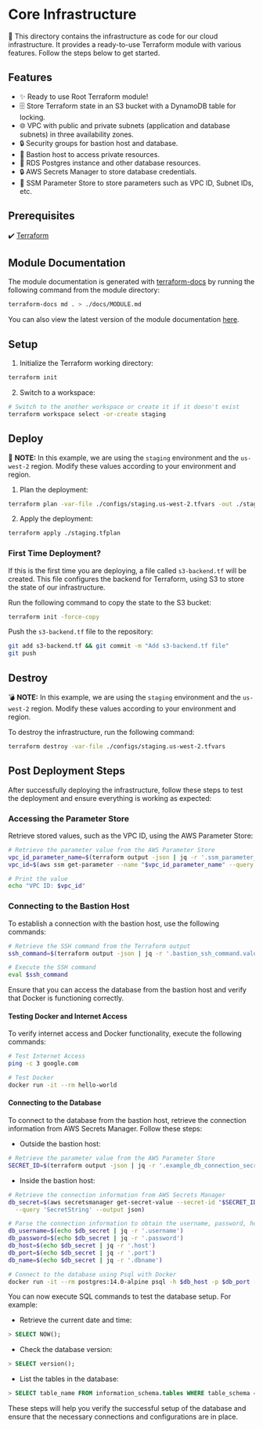 # Core Infrastructure

🏢 This directory contains the infrastructure as code for our cloud infrastructure. It provides a ready-to-use Terraform module with various features. Follow the steps below to get started.

## Features

- ✨ Ready to use Root Terraform module!
- 🗄️ Store Terraform state in an S3 bucket with a DynamoDB table for locking.
- 🌐 VPC with public and private subnets (application and database subnets) in three availability zones.
- 🔒 Security groups for bastion host and database.
- 🔑 Bastion host to access private resources.
- 🐘 RDS Postgres instance and other database resources.
- 🔒 AWS Secrets Manager to store database credentials.
- 🔧 SSM Parameter Store to store parameters such as VPC ID, Subnet IDs, etc.

## Prerequisites

✔️ [Terraform](https://www.terraform.io/downloads.html)

## Module Documentation

The module documentation is generated with [terraform-docs](https://github.com/terraform-docs/terraform-docs) by running the following command from the module directory:

```sh
terraform-docs md . > ./docs/MODULE.md
```

You can also view the latest version of the module documentation [here](./docs/MODULE.md).

## Setup

1. Initialize the Terraform working directory:

```sh
terraform init
```

2. Switch to a workspace:

```sh
# Switch to the another workspace or create it if it doesn't exist
terraform workspace select -or-create staging
```

## Deploy

🚀 **NOTE:** In this example, we are using the `staging` environment and the `us-west-2` region. Modify these values according to your environment and region.

1. Plan the deployment:

```sh
terraform plan -var-file ./configs/staging.us-west-2.tfvars -out ./staging.tfplan
```

2. Apply the deployment:

```sh
terraform apply ./staging.tfplan
```

### First Time Deployment?

If this is the first time you are deploying, a file called `s3-backend.tf` will be created. This file configures the backend for Terraform, using S3 to store the state of our infrastructure.

Run the following command to copy the state to the S3 bucket:

```sh
terraform init -force-copy
```

Push the `s3-backend.tf` file to the repository:

```sh
git add s3-backend.tf && git commit -m "Add s3-backend.tf file"
git push
```

## Destroy

💣 **NOTE:** In this example, we are using the `staging` environment and the `us-west-2` region. Modify these values according to your environment and region.

To destroy the infrastructure, run the following command:

```sh
terraform destroy -var-file ./configs/staging.us-west-2.tfvars
```

## Post Deployment Steps

After successfully deploying the infrastructure, follow these steps to test the deployment and ensure everything is working as expected:

### Accessing the Parameter Store

Retrieve stored values, such as the VPC ID, using the AWS Parameter Store:

```bash
# Retrieve the parameter value from the AWS Parameter Store
vpc_id_parameter_name=$(terraform output -json | jq -r '.ssm_parameter_vpc_id')
vpc_id=$(aws ssm get-parameter --name "$vpc_id_parameter_name" --query 'Parameter.Value' --output text)

# Print the value
echo "VPC ID: $vpc_id"
```

### Connecting to the Bastion Host

To establish a connection with the bastion host, use the following commands:

```bash
# Retrieve the SSH command from the Terraform output
ssh_command=$(terraform output -json | jq -r '.bastion_ssh_command.value')

# Execute the SSH command
eval $ssh_command
```

Ensure that you can access the database from the bastion host and verify that Docker is functioning correctly.

#### Testing Docker and Internet Access

To verify internet access and Docker functionality, execute the following commands:

```bash
# Test Internet Access
ping -c 3 google.com

# Test Docker
docker run -it --rm hello-world
```

#### Connecting to the Database

To connect to the database from the bastion host, retrieve the connection information from AWS Secrets Manager. Follow these steps:

- Outside the bastion host:

```bash
# Retrieve the parameter value from the AWS Parameter Store
SECRET_ID=$(terraform output -json | jq -r '.example_db_connection_secret_arn.value')
```

- Inside the bastion host:

```bash
# Retrieve the connection information from AWS Secrets Manager
db_secret=$(aws secretsmanager get-secret-value --secret-id "$SECRET_ID" \
  --query 'SecretString' --output json)

# Parse the connection information to obtain the username, password, host, port, and database name
db_username=$(echo $db_secret | jq -r '.username')
db_password=$(echo $db_secret | jq -r '.password')
db_host=$(echo $db_secret | jq -r '.host')
db_port=$(echo $db_secret | jq -r '.port')
db_name=$(echo $db_secret | jq -r '.dbname')

# Connect to the database using Psql with Docker
docker run -it --rm postgres:14.0-alpine psql -h $db_host -p $db_port -U $db_username -d $db_name
```

You can now execute SQL commands to test the database setup. For example:

- Retrieve the current date and time:

```sql
> SELECT NOW();
```

- Check the database version:

```sql
> SELECT version();
```

- List the tables in the database:

```sql
> SELECT table_name FROM information_schema.tables WHERE table_schema = 'public';
```

These steps will help you verify the successful setup of the database and ensure that the necessary connections and configurations are in place.
